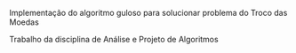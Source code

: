 Implementação do algoritmo guloso para solucionar problema do Troco das Moedas

Trabalho da disciplina de Análise e Projeto de Algoritmos
